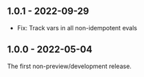 ## 1.0.1 - 2022-09-29

- Fix: Track vars in all non-idempotent evals

## 1.0.0 - 2022-05-04

The first non-preview/development release.
